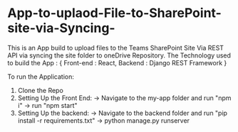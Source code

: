 # App-to-uplaod-File-to-SharePoint-site-via-Syncing-

This is an App build to upload files to the Teams SharePoint Site Via REST API via syncing the site folder to oneDrive Repository.
The Technology used to build the App : { Front-end : React, Backend : Django REST Framework }

To run the Application:

1. Clone the Repo
2. Setting Up the Front End:
   -> Navigate to the my-app folder and run "npm i"
   -> run "npm start"
3. Setting Up the backend:
   -> Navigate to the backend folder and run "pip install -r requirements.txt"
   -> python manage.py runserver

